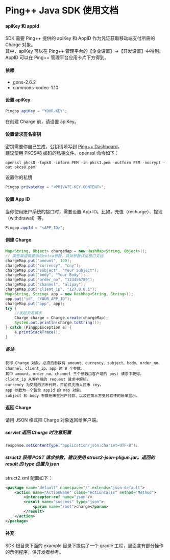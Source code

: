 # Ping++ Java SDK 使用文档

#### apiKey 和 appId
SDK 需要 Ping++ 提供的 apiKey 和 AppID 作为凭证获取移动端支付所需的 Charge 对象。  
其中，apiKey 可以在 Ping++ 管理平台的【企业设置】->【开发设置】中得到。  
AppID 可以在 Ping++ 管理平台应用卡片下方得到。

#### 依赖
- gons-2.6.2
- commons-codec-1.10

#### 设置 apiKey
``` java
Pingpp.apiKey = "YOUR-KEY";
```
在创建 Charge 前，请设置 apiKey。

#### 设置请求签名密钥
密钥需要你自己生成，公钥请填写到 [Ping++ Dashboard](https://dashboard.pingxx.com)。  
建议使用 PKCS\#8 编码的私钥文件。openssl 命令如下：
```shell
openssl pkcs8 -topk8 -inform PEM -in pkcs1.pem -outform PEM -nocrypt -out pkcs8.pem
```

设置你的私钥
```java    
Pingpp.privateKey = "<PRIVATE-KEY-CONTENT>";
```

#### 设置 App ID
当你使用账户系统的接口时，需要设置 App ID。比如，充值（recharge）、提现（withdrawal）等。
```java
Pingpp.appId = "<APP_ID>";
```

#### 创建 Charge
```java
Map<String, Object> chargeMap = new HashMap<String, Object>();
// 某些渠道需要添加extra参数，具体参数详见接口文档
chargeMap.put("amount", 100);
chargeMap.put("currency", "cny");
chargeMap.put("subject", "Your Subject");
chargeMap.put("body", "Your Body");
chargeMap.put("order_no", "123456789");
chargeMap.put("channel", "alipay");
chargeMap.put("client_ip", "127.0.0.1");
Map<String, String> app = new HashMap<String, String>();
app.put("id", "YOUR_APP_ID");
chargeMap.put("app", app);
try {
    //发起交易请求
    Charge charge = Charge.create(chargeMap);
    System.out.println(charge.toString());
} catch (PingppException e) {
    e.printStackTrace();
}
```

##### 备注

    获得 Charge 对象，必须的参数有 amount、currency、subject、body、order_no、channel、client_ip、app 这 8 个参数。
    其中 amount、order_no、channel 三个参数由客户端的 post 请求中获得。
    client_ip 从客户端的 request 请求中解析。
    currency 为交易的货币代码，目前仅支持人民币 cny。
    app 参数为一个包含 appId 的 map 对象。
    subject 和 body 参数用来在用户付款、以及在第三方支付软件的账单显示。

#### 返回 Charge
请用 JSON 格式把 Charge 对象返回给客户端。

##### servlet 返回 Charge 时注意配置
```java
response.setContentType("application/json;charset=UTF-8");
```

##### struct2 获得 POST 请求参数，建议使用 struct2-json-pligun.jar。返回的 result 的 type 设置为 json
struct2.xml 配置如下：
```xml
<package name="default" namespace="/" extends="json-default">
    <action name="ActionName" class="ActionCalss" method="Method">
        <interceptor-ref name="json"/>
        <result name="success" type="json">
            <param name="root">charge</param>
        </result>
    </action>
</package>
```

#### 补充   
SDK 根目录下面的 example 目录下提供了一个 gradle 工程，里面含有部分操作的示例程序，供开发者参考。
